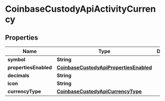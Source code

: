 
# CoinbaseCustodyApiActivityCurrency

## Properties
Name | Type | Description | Notes
------------ | ------------- | ------------- | -------------
**symbol** | **String** |  | 
**propertiesEnabled** | [**CoinbaseCustodyApiPropertiesEnabled**](CoinbaseCustodyApiPropertiesEnabled.md) |  | 
**decimals** | **String** |  | 
**icon** | **String** |  | 
**currencyType** | [**CoinbaseCustodyApiCurrencyType**](CoinbaseCustodyApiCurrencyType.md) |  | 




